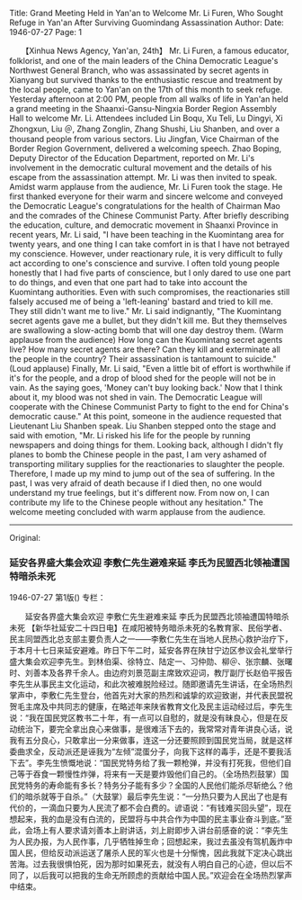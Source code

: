 Title: Grand Meeting Held in Yan'an to Welcome Mr. Li Furen, Who Sought Refuge in Yan'an After Surviving Guomindang Assassination
Author:
Date: 1946-07-27
Page: 1
    
　　【Xinhua News Agency, Yan'an, 24th】 Mr. Li Furen, a famous educator, folklorist, and one of the main leaders of the China Democratic League's Northwest General Branch, who was assassinated by secret agents in Xianyang but survived thanks to the enthusiastic rescue and treatment by the local people, came to Yan'an on the 17th of this month to seek refuge. Yesterday afternoon at 2:00 PM, people from all walks of life in Yan'an held a grand meeting in the Shaanxi-Gansu-Ningxia Border Region Assembly Hall to welcome Mr. Li. Attendees included Lin Boqu, Xu Teli, Lu Dingyi, Xi Zhongxun, Liu ＠, Zhang Zonglin, Zhang Shushi, Liu Shanben, and over a thousand people from various sectors. Liu Jingfan, Vice Chairman of the Border Region Government, delivered a welcoming speech. Zhao Boping, Deputy Director of the Education Department, reported on Mr. Li's involvement in the democratic cultural movement and the details of his escape from the assassination attempt. Mr. Li was then invited to speak. Amidst warm applause from the audience, Mr. Li Furen took the stage. He first thanked everyone for their warm and sincere welcome and conveyed the Democratic League's congratulations for the health of Chairman Mao and the comrades of the Chinese Communist Party. After briefly describing the education, culture, and democratic movement in Shaanxi Province in recent years, Mr. Li said, "I have been teaching in the Kuomintang area for twenty years, and one thing I can take comfort in is that I have not betrayed my conscience. However, under reactionary rule, it is very difficult to fully act according to one's conscience and survive. I often told young people honestly that I had five parts of conscience, but I only dared to use one part to do things, and even that one part had to take into account the Kuomintang authorities. Even with such compromises, the reactionaries still falsely accused me of being a 'left-leaning' bastard and tried to kill me. They still didn't want me to live." Mr. Li said indignantly, "The Kuomintang secret agents gave me a bullet, but they didn't kill me. But they themselves are swallowing a slow-acting bomb that will one day destroy them. (Warm applause from the audience) How long can the Kuomintang secret agents live? How many secret agents are there? Can they kill and exterminate all the people in the country? Their assassination is tantamount to suicide." (Loud applause) Finally, Mr. Li said, "Even a little bit of effort is worthwhile if it's for the people, and a drop of blood shed for the people will not be in vain. As the saying goes, 'Money can't buy looking back.' Now that I think about it, my blood was not shed in vain. The Democratic League will cooperate with the Chinese Communist Party to fight to the end for China's democratic cause." At this point, someone in the audience requested that Lieutenant Liu Shanben speak. Liu Shanben stepped onto the stage and said with emotion, "Mr. Li risked his life for the people by running newspapers and doing things for them. Looking back, although I didn't fly planes to bomb the Chinese people in the past, I am very ashamed of transporting military supplies for the reactionaries to slaughter the people. Therefore, I made up my mind to jump out of the sea of suffering. In the past, I was very afraid of death because if I died then, no one would understand my true feelings, but it's different now. From now on, I can contribute my life to the Chinese people without any hesitation." The welcome meeting concluded with warm applause from the audience.



<hr /> 

Original: 


### 延安各界盛大集会欢迎  李敷仁先生避难来延  李氏为民盟西北领袖遭国特暗杀未死

1946-07-27
第1版()
专栏：

　　延安各界盛大集会欢迎
    李敷仁先生避难来延
    李氏为民盟西北领袖遭国特暗杀未死
    【新华社延安二十四日电】在咸阳被特务暗杀未死的名教育家、民俗学者、民主同盟西北总支部主要负责人之一——李敷仁先生在当地人民热心救护治疗下，于本月十七日来延安避难。昨日下午二时，延安各界在陕甘宁边区参议会礼堂举行盛大集会欢迎李先生。到林伯渠、徐特立、陆定一、习仲勋、柳＠、张宗麟、张曙时、刘善本及各界千余人。由边府刘景范副主席致欢迎词，教厅副厅长赵伯平报告李先生从事民主文化运动，和此次被难脱险经过。随即邀请先生讲话，在全场热烈掌声中，李敷仁先生登台，他首先对大家的热烈和诚挚的欢迎致谢，并代表民盟祝贺毛主席及中共同志的健康，在略述年来陕省教育文化及民主运动经过后，李先生说：“我在国民党区教书二十年，有一点可以自慰的，就是没有昧良心，但是在反动统治下，要完全拿出良心来做事，是很难活下去的，我常常对青年讲良心话，说我有五分良心，只敢拿出一分来做事，连这一分还要照顾到国民党当局，就是这样委曲求全，反动派还是诬我为“左倾”混蛋分子，向我下这样的毒手，还是不要我活下去”。李先生愤慨地说：“国民党特务给了我一颗枪弹，并没有打死我，但他们自己等于吞食一颗慢性炸弹，将来有一天是要炸毁他们自己的。（全场热烈鼓掌）国民党特务的寿命能有多长？特务分子能有多少？全国的人民他们能杀尽斩绝么？他们的暗杀就等于自杀。”（大鼓掌）最后李先生说：“一分热只要为人民出了也是有代价的，一滴血只要为人民流了都不会白费的。谚语说：“有钱难买回头望”，现在想起来，我的血是没有白流的，民盟将与中共合作为中国的民主事业奋斗到底。”至此，会场上有人要求请刘善本上尉讲话，刘上尉即步入讲台前感奋的说：“李先生为人民办报，为人民作事，几乎牺牲掉生命；回想起来，我过去虽没有驾机轰炸中国人民，但给反动派运送了屠杀人民的军火也是十分惭愧，因此我就下定决心跳出苦海。过去我很惧怕死，因为那时如果死去，就没有人明白自己的心迹，但以后不同了，以后我可以把我的生命无所顾虑的贡献给中国人民。”欢迎会在全场热烈掌声中结束。
